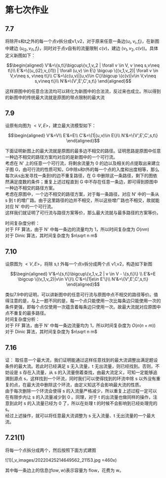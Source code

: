 # 第七次作业

## 7.7
将除开s和t之外的每一个点v拆分成v1,v2，对于原来任意一条边$(u_i,v_i,f_i)$，在新图中建边 $(u_{i2},v_{i1},f_i)$，同时对于点v自有的流量限制 $c(v)$，建边 $(v_1,v_2,c(v))$。具体定义新图如下：

$$\begin{aligned}
V'&=\{s,t\}\bigcup\{v_1,v_2 | \forall v \in V, v \neq s,v\neq t\}\\
E'&=\{(u_{i2},v_{i1}) | \forall (u,v) \in E\} \bigcup \{(v_1,v_2)| \forall v \in V,v\neq s, v\neq t\}\\
C'&=\{c(u,v)|(u,v)\in C\}\bigcup \{c(v)|v\in V,v\neq s,v\neq t\}\\
N'&=\{V',E',C',s,t\}
\end{aligned}$$

这样原图中的任意合法流均可以转化为新图中的合法流，反过来也成立。所以得到的新图中的传统最大流就是原图的带点限制的最大流

## 7.9
设原有向图为 $< V,E >$，建立最大流模型如下：

$$\begin{aligned}
V'&=V\\
E'&=E\\
C'&=\{1|(u,v)\in E\}\\
N'&=\{V',E',C',s,t\}
\end{aligned}$$

下面证明新图上的最大流就是原图的最多边不相交的路径。证明思路是原图中任意一种边不相交的路径方案均对应的是新图中的一个可行流。  
考虑在 N' 上的任意一个可行流，将剩余流量为 0 的边以及相关的点提取出来建立子图 G，由可行流的性质可知，G中除s和t外的每一个点的入度和出度相等，那么每次从s出发寻找一条到t的边不重复路径，在 G 中删除这一条路径，剩下的图依然满足度数的条件；重复上述过程直到 G 中不存在任意一条边，即可得到原图中一种边不相交的路径方案。  
考虑在原图中，一个边不相交的路径方案，对于每一条路径，对应 N' 中的一条从 s 到 t 的增广路。由于这里路径的边并不相交，所以这些增广路也不相交，故就能对应 N' 中的一个可行流。  
这样我们就证明了可行流与路径方案等价，那么最大流就与最多路径的方案等价。

时间复杂度分析：  
对于 FF 算法，由于 N' 中每一条边的流量均为 1，所以时间复杂度为 $O(nm)$  
对于 Dinic 算法，其时间复杂度为 $n\sqrt n m$

## 7.10
设原图为 $< V,E >$，将除 s,t 外每一个点v拆分成两个点 v1,v2，构造如下新图

$$\begin{aligned}
V'&=\{s,t\}\bigcup\{v_1,v_2 | v \in V - \{s,t\}\} \\
E'&=E \bigcup \{(v_1,v_2)|v\in V\}\\
C'&=\{1|e\in E'\}\\
N'&=\{V',E',C',s,t\}
\end{aligned}$$

类似7.9中的证明，可以讲新图中的任意可行流与原图中点不相交的路径等价。值得注意的是，与上一题不同的是，每一个点只能使用一次比每条边只能使用一次的条件更强，即每个点仅使用一次蕴含着每条边只使用一次。故最大流就对应原图中点不重复的最多路径。  
时间复杂度分析：  
对于 FF 算法，由于 N' 中每一条边流量均为 1，所以时间复杂度为 $O(n(n+m))$  
对于 Dinic 算法，其时间复杂度为 $n\sqrt n m$

## 7.16
证：
取任意一个最大流，我们证明能通过这样任意找到的最大流调整出满足题设条件的最大流。若此时已经满足 s 无入流量，t 无出流量，则已经找到。否则，不妨设是 s 存在入流量，从 s 的入流量倒着查找，由最大流定义，可知一定能够追溯到源点 s，这样找到一个环流，同时我们可以使得找到的环流中除 s 以外没有重复的点，在最大流中删除这个环流，由定义知这不会影响最大流的性质。  
由于每次删除一个环流会使得 s 的入流量严格减少，所以重复上述过程一定可以在有限步内让 s 的入流量减少到 0 。同理，对于 t 的出流量也做同样的操作，注意到此时 s 的入流量已经为 0 了，所以在处理 t 的时候不会影响到已经处理完的 s。  
经过上述操作，就可以将任意最大流调整为 s 无入流量、t 无出流量的一个最大流。

## 7.21(1)
将每一个点拆分成两个，然后按照下面方式建图

![1](_v_images/20220425214649562_21153.jpg =460x)

其中每一条边上的信息$(flow,w)$表示容量为 flow，花费为 w。